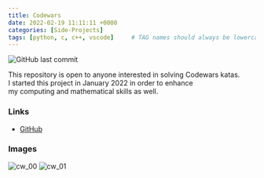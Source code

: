 ```yaml
---
title: Codewars
date: 2022-02-19 11:11:11 +0000
categories: [Side-Projects]
tags: [python, c, c++, vscode]     # TAG names should always be lowercase
---
```

<a><img alt="GitHub last commit" src="https://img.shields.io/github/last-commit/ThomasFrs/codewars?color=%23b380b3ff&amp;"></a>

This repository is open to anyone interested in solving Codewars katas.\
I started this project in January 2022 in order to enhance\
my computing and mathematical skills as well.  

### Links
* [GitHub](https://github.com/thomasfrs/codewars)

### Images

![cw_00](/media/cw_thumbnail.png)
![cw_01](/media/cw_01.png)
